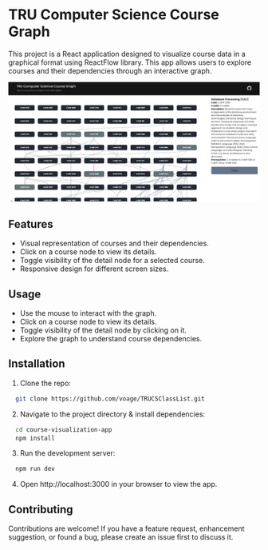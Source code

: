 # TRU Computer Science Course Graph

This project is a React application designed to
visualize course data in a graphical format using ReactFlow library.
This app allows users to explore courses and their dependencies through an interactive graph.

![Screenshot](image.png)

## Features

- Visual representation of courses and their dependencies.
- Click on a course node to view its details.
- Toggle visibility of the detail node for a selected course.
- Responsive design for different screen sizes.

## Usage

- Use the mouse to interact with the graph.
- Click on a course node to view its details.
- Toggle visibility of the detail node by clicking on it.
- Explore the graph to understand course dependencies.

## Installation 

1. Clone the repo:
```bash
  git clone https://github.com/voage/TRUCSClassList.git
```
2. Navigate to the project directory & install dependencies:
```bash
  cd course-visualization-app
  npm install
```
3. Run the development server:
```bash 
  npm run dev
```
4.  Open http://localhost:3000 in your browser to view the app.

## Contributing

Contributions are welcome! If you have a feature request, enhancement suggestion, or found a bug, please create an issue first to discuss it.